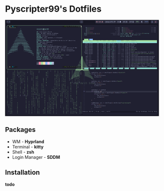 # Pyscripter99's Dotfiles

![Desktop Preview](assets/home.png)

## Packages

 * WM - **Hyprland**
 * Terminal - **kitty**
 * Shell - **zsh**
 * Login Manager - **SDDM**

## Installation

**todo**
